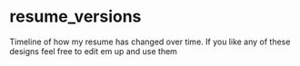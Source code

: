 # resume_versions
Timeline of how my resume has changed over time. If you like any of these designs feel free to edit em up and use them
